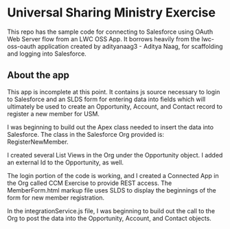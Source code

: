 # Universal Sharing Ministry Exercise

This repo has the sample code for connecting to Salesforce using OAuth Web Server flow from an LWC OSS App.  It borrows heavily from the lwc-oss-oauth application created by adityanaag3 - Aditya Naag, for scaffolding and logging into Salesforce.

## About the app

This app is incomplete at this point.  It contains js source necessary to login to Salesforce and an SLDS form for entering data into fields which will ultimately be used to create an Opportunity, Account, and Contact record to register a new member for USM.

I was beginning to build out the Apex class needed to insert the data into Salesforce.  The class in the Salesforce Org provided is:  RegisterNewMember.

I created several List Views in the Org under the Opportunity object.  I added an external Id to the Opportunity, as well.

The login portion of the code is working, and I created a Connected App in the Org called CCM Exercise to provide REST access.  The MemberForm.html markup file uses SLDS to display the beginnings of the form for new member registration.

In the integrationService.js file, I was beginning to build out the call to the Org to post the data into the Opportunity, Account, and Contact objects.
